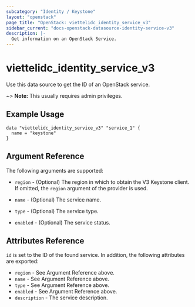 ```yaml
---
subcategory: "Identity / Keystone"
layout: "openstack"
page_title: "OpenStack: viettelidc_identity_service_v3"
sidebar_current: "docs-openstack-datasource-identity-service-v3"
description: |-
  Get information on an OpenStack Service.
---
```


# viettelidc\_identity\_service\_v3

Use this data source to get the ID of an OpenStack service.

~> **Note:** This usually requires admin privileges.

## Example Usage

```hcl
data "viettelidc_identity_service_v3" "service_1" {
  name = "keystone"
}
```

## Argument Reference

The following arguments are supported:

* `region` - (Optional) The region in which to obtain the V3 Keystone client.
  If omitted, the `region` argument of the provider is used.

* `name` - (Optional) The service name.

* `type` - (Optional) The service type.

* `enabled` - (Optional) The service status.

## Attributes Reference

`id` is set to the ID of the found service. In addition, the following attributes
are exported:

* `region` - See Argument Reference above.
* `name` - See Argument Reference above.
* `type` - See Argument Reference above.
* `enabled` - See Argument Reference above.
* `description` - The service description.
